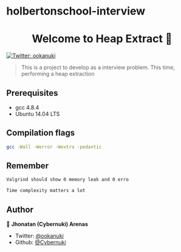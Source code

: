 # holbertonschool-interview
<h1 align="center">Welcome to Heap Extract 👋</h1>
<p>
  <a href="https://twitter.com/ookanuki" target="_blank">
    <img alt="Twitter: ookanuki" src="https://img.shields.io/twitter/follow/ookanuki.svg?style=social" />
  </a>
</p>

> This is a project to develop as a interview problem. This time, performing a heap extraction

## Prerequisites

- gcc 4.8.4
- Ubuntu 14.04 LTS

## Compilation flags

```sh
gcc -Wall -Werror -Wextra -pedantic
```

## Remember

```sh
Valgrind should show 0 memory leak and 0 erro
```
```sh
Time complexity matters a lot
```

## Author

👤 **Jhonatan (Cybernuki) Arenas**

* Twitter: [@ookanuki](https://twitter.com/ookanuki)
* Github: [@Cybernuki](https://github.com/Cybernuki)
